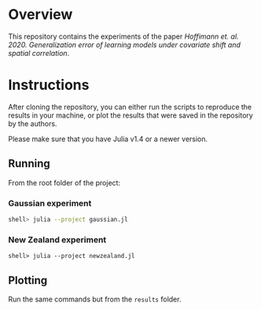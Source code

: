 # Overview

This repository contains the experiments of the paper
*Hoffimann et. al. 2020. Generalization error of learning
models under covariate shift and spatial correlation*.

# Instructions

After cloning the repository, you can either run the scripts
to reproduce the results in your machine, or plot the results
that were saved in the repository by the authors.

Please make sure that you have Julia v1.4 or a newer version.

## Running

From the root folder of the project:

### Gaussian experiment

```bash
shell> julia --project gaussian.jl
```

### New Zealand experiment

```shell
shell> julia --project newzealand.jl
```

## Plotting

Run the same commands but from the `results` folder.
